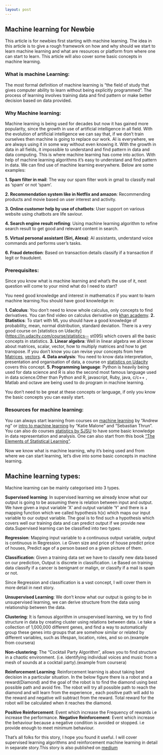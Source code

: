 ```yaml
---
layout: post
---
```

##  Machine learning for Newbie
This article is for newbies first starting with machine learning. The idea in this article is to give a rough framework on how and why should we start to learn machine learning and what are resources or platform from where one can start to learn. This article will also cover some basic concepts in machine learning.

### What is machine Learning:
The most formal definition of machine learning is “the field of study that gives computer ability to learn without being explicitly programmed”. The process of learning involves training data and find pattern or make better decision based on data provided.

### Why Machine learning:
Machine learning is being used for decades but now it has gained more popularity, since the growth in use of artificial intelligence in all field. With the evolution of artificial intelligence we can say that, if we don’t train ourselves then machine is going to replace our work. AI is everywhere, we are always using it in some way without even knowing it. With the growth in data in all fields, it impossible to understand and find pattern in data and data computing. This is where machine learning has come into action. With help of machine learning algorithms it’s easy to understand and find pattern in data. We can find use of machine learning everywhere. Below are some examples:

  **1. Spam filter in mail**: The way our spam filter work in gmail to classify mail as ‘spam’ or not ‘spam’.
  
  **2. Recommendation system like in Netflix and amazon**: Recommending products and movie based on user interest and                activity.
  
  **3. Online customer help by use of chatbots**: User support on various website using chatbots are life saviour.
  
  **4. Search engine result refining**: Using machine learning algorithm to refine search result to get good and relevant            content in search.
  
  **5. Virtual personal assistant (Siri, Alexa)**: AI assistants, understand voice commands and performs user’s tasks.
  
  **6. Fraud detection**: Based on transaction details classify if a transaction if legit or fraudulent.

### Prerequisites:
Since you know what is machine learning and what’s the use of it, next question will come to your mind what do I need to       start?

You need good knowledge and interest in mathematics if you want to learn machine learning.You should have good knowledge in:

 **1. Calculus**: You don’t need to know whole calculus, only concepts to find derivatives. You can find video on calculus           derivative on [khan academy](https://www.khanacademy.org/math/calculus-1/cs1-derivatives-definition-and-basic-rules).
 **2. Statistics**: To start with ML you should have a good knowledge of probability, mean, normal distribution, standard           deviation. There is a very good course on [statistics on Udacity](https://in.udacity.com/course/statistics--   st095)         which covers all the basic concepts in statistics.
 **3. Linear algebra**: Well in linear algebra we all know about matrices, scalar, vector, how to multiply matrices and how to       get transpose. If you don’t know you can revise your concepts from here [Matrices](https://www.khanacademy.org/math/precalculus/precalc-matrices), [vectors](https://www.khanacademy.org/math/precalculus/vectors-precalc).
 **4. Data analysis**: You need to know data interpretation, presentation and organisation of data, a course on [statistics on Udacity](https://in.udacity.com/course/statistics--st095) covers this concept.
 **5. Programming language**:
      Python is heavily being used for data science and R is also the second most famous language used in data science.Other         than Python and R, javascript, Ruby, java, c/c++ , Matlab and octave are being used to do program in machine learning.

  You don’t need to be great at these concepts or language, if only you know the basic concepts you can easily start.

### Resources for machine learning:
You can always start learning from courses on [machine learning](https://www.coursera.org/learn/machine-learning) by “Andrew ng” or [intro to machine learning](https://in.udacity.com/course/intro-to-machine-learning--ud120-india) by “Katie Malone” and “Sebastian Thrun”. You can also do courses [statistics by SJSU](https://in.udacity.com/course/statistics--st095) to have some basic knowledge in data representation and analysis. One can also start from this book [“The Elements of Statistical Learning”](https://web.stanford.edu/~hastie/Papers/ESLII.pdf).

Now we know what is machine learning, why it’s being used and from where we can start learning, let’s dive into some basic concepts in machine learning.

## Machine learning types:
  Machine learning can be mainly categorised into 3 types.

  **Supervised learning**: In supervised learning we already know what our output is going to be assuming there is relation       between input and output. We have given a input variable ‘X’ and output variable ‘Y’ and there is a mapping function which     we called hypothesis h(x) which maps our input variable to our output variable. The goal is to find such a hypothesis         which covers well our training data and can predict output if we provide new data.Supervised learning can be classified       into two types:

  **Regression**: Mapping input variable to a continuous output variable, output is continuous in Regression. i.e Given size       and price of house predict price of houses, Predict age of a person based on a given picture of them.
  
  **Classification**:
   Given a training data set we have to classify new data based on our prediction, Output is discrete in classification.          i.e Based on training data classify if a cancer is benignant or malign, or classify if a mail is spam or not.
  
  Since Regression and classification is a vast concept, I will cover them in more detail in next story.

  **Unsupervised Learning**: We don’t know what our output is going to be in unsupervised learning, we can derive structure       from the data using relationship between the data.

   **Clustering**: It is famous algorithm in unsupervised learning, we try to find structure in data by creating cluster using      relations between data. i.e take a collection of 1,000,000 different genes, and find a way to automatically group these        genes into groups that are somehow similar or related by different variables, such as lifespan, location, roles, and so        on.(example from coursera)

   **Non-clustering**: The “Cocktail Party Algorithm”, allows you to find structure in a chaotic environment. (i.e.                identifying individual voices and music from a mesh of sounds at a cocktail party).(example from coursera)

  **Reinforcement Learning**: Reinforcement learning is about taking best decision in a particular situation. In the below         figure there is a robot and a reward(Diamond) and the goal of the robot is to find the diamond using best possible path       and avoid fire. The robot will try all possible path to reach the diamond and will learn from the experience , each           positive path will add to the reward and negative will subtract from the reward. Total reward for the robot will be           calculated when it reaches the diamond.

   **Positive Reinforcement**: Event which increase the Frequency of rewards i.e increase the performance.
   **Negative Reinforcement**: Event which increase the behaviour because a negative condition is avoided or stopped. i.e          provide enough to meet minimum behaviour.

That’s all folks for this story, I hope you found it useful. I will cover supervised learning algorithms and reinforcement machine learning in detail in separate story.This story is also published on [medium](https://medium.com/@kriti_shrivastwa/machine-learning-for-newbie-f79407ab378b)
